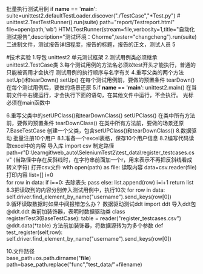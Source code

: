
批量执行测试用例
if __name__ == '__main__':
    suite=unittest2.defaultTestLoader.discover("./TestCase","*Test.py")
    # unittest2.TextTestRunner().run(suite)
    path="report/Testreport.html"
    file=open(path,'wb')
    HTMLTestRunner(stream=file,verbosity=1,title="自动化测试报告",description="测试环境：Chorme",tester="changcheng").run(suite)
二进制文件，测试报告详细程度，报告的标题，报告的正文，测试人员
5

#技术实验
1.导包 unittest2 单元测试框架
2.测试用例类必须继承unittest2.TestCase类
3.每个测试用例的方法名必须以test开头才能执行，普通的只能被调用才会执行
测试用例的执行顺序与名字有关
4.重写父类的两个方法setUp()和tearDown()
setUp()    在每个测试用例前，要做的预置条件
tearDown() 在每个测试用例后，要做的场景还原
5.if __name__ == '__main__':
      unittest2.main()
在当前文件中右键运行，才会执行下面的语句，在其他文件中运行，不会执行。
光标必须在main函数中

6.重写父类中的setUPClass()和tearDownClass()
setUPClass()    在类中所有方法前，要做的预置条件
tearDownClass() 在类中所有方法前，要做的场景还原
7.BaseTestCase
创建一个父类，包含setUPClass()和tearDownClass()
8.数据驱动 批量注册10个用户
8.1.准备一个excel表格，保存10个用户信息
8.2编写代码读取excel中的内容
导入库      import csv
制定路径    path=r"D:\learngit\web_auto\SeleniumTest2\test_data\register_testcases.csv"
(当路径中存在反斜线时，在字符串前面加一个r，用来表示不再把反斜线看成转义字符)
打开csv文件  with open(path) as file:
读取内容     data=csv.reader(file)
打印内容
        list=[]
        i=0  
        for row in data:
            if i==0:                  去除表头
                pass
            else:
                list.append(row)
            i=i+1
        return list
8.3把读取到的内容分别传入测试用例中，执行10次
for row in data:
    self.driver.find_element_by_name("username").send_keys(row[0])    
9.循环读取数据时如果中间报错怎么办？ 数据驱动测试ddt
import ddt                       导入ddt包
@ddt.ddt                         类前加装饰器，表明时数据驱动类
class registerTest3(BaseTestCase):
    table = reader("register_testcases.csv")
    @ddt.data(*table)            方法前加装饰器，将数据源转为为多个参数
    def test_register(self,row): 
        self.driver.find_element_by_name("username").send_keys(row[0])
       


10.文件路径  
base_path=os.path.dirname("__file__)            
path=base_path.replace("func","test_data/"+filename)



